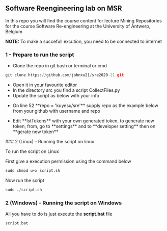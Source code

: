 ## Software Reengineering lab on MSR
In this repo you will find the course content for lecture Mining Repositories for the course Software Re-engineering at the University of Antwerp, Belgium

**NOTE:** To make a succefull excution, you need to be connected to internet
### 1 - Prepare to run the script 

<ul>
    <li>Clone the repo in git bash or terminal or cmd</li>
</ul>

```python
git clone https://github.com/johnxu21/sre2020-21.git
```
<ul>
<li>Open it in your favourite editor</li>

<li>In the directory <span style="weight: 800">src</span> you find a script <span>CollectFiles.py</span> </li>
<li>Update the script as below with your info </li>
</ul>
<ul>
<li>On line 52 **repo = 'kuyesu/sre'** supply repo as the example below from your github with username and repo</li>
</ul>
<ul><li>Edit **lstTokens** with your own generated token, to generate new token, from, go to **settings** and to **developer setting** then on **gerate new token**</li></ul>
### 2 (Linux) - Running the script on linux

To run the script on Linux

First give a execution permission using the command below

```python
sudo chmod u+x script.sh
```
Now run the script

```python
sudo ./script.sh
```
### 2 (Windows) - Running the script on Windows

All you have to do is just execute the **script.bat** file

```python
script.bat
```